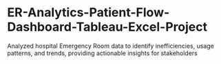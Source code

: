# ER-Analytics-Patient-Flow-Dashboard-Tableau-Excel-Project
Analyzed hospital Emergency Room data to identify inefficiencies, usage patterns, and trends, providing actionable insights for stakeholders
